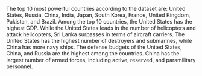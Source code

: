 The top 10 most powerful countries according to the dataset are: United States, Russia, China, India, Japan, South Korea, France, United Kingdom, Pakistan, and Brazil. Among the top 10 countries, the United States has the highest GDP.
While the United States leads in the number of helicopters and attack helicopters, Sri Lanka surpasses in terms of aircraft carriers.
The United States has the highest number of destroyers and submarines, while China has more navy ships.
The defense budgets of the United States, China, and Russia are the highest among the countries.
China has the largest number of armed forces, including active, reserved, and paramilitary personnel.

